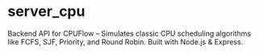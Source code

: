 # server_cpu
Backend API for CPUFlow – Simulates classic CPU scheduling algorithms like FCFS, SJF, Priority, and Round Robin. Built with Node.js &amp; Express.
